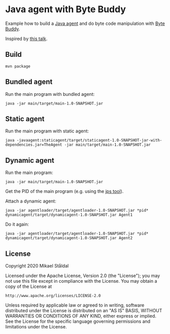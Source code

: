 # Java agent with Byte Buddy

Example how to build a 
[Java agent](https://docs.oracle.com/en/java/javase/11/docs/api/java.instrument/java/lang/instrument/package-summary.html)
and do byte code manipulation with [Byte Buddy](https://bytebuddy.net).

Inspired by [this talk](https://www.jfokus.se/talks/38). 

## Build

    mvn package

## Bundled agent

Run the main program with bundled agent:

    java -jar main/target/main-1.0-SNAPSHOT.jar

## Static agent

Run the main program with static agent:
  
    java -javaagent:staticagent/target/staticagent-1.0-SNAPSHOT-jar-with-dependencies.jar=TheAgent -jar main/target/main-1.0-SNAPSHOT.jar

## Dynamic agent

Run the main program:

    java -jar main/target/main-1.0-SNAPSHOT.jar
  
Get the PID of the main program (e.g. using the [jps tool](https://docs.oracle.com/en/java/javase/11/tools/jps.html)).

Attach a dynamic agent:

    java -jar agentloader/target/agentloader-1.0-SNAPSHOT.jar *pid* dynamicagent/target/dynamicagent-1.0-SNAPSHOT.jar Agent1

Do it again:

    java -jar agentloader/target/agentloader-1.0-SNAPSHOT.jar *pid* dynamicagent/target/dynamicagent-1.0-SNAPSHOT.jar Agent2  

## License

Copyright 2020 Mikael Ståldal

Licensed under the Apache License, Version 2.0 (the "License");
you may not use this file except in compliance with the License.
You may obtain a copy of the License at

    http://www.apache.org/licenses/LICENSE-2.0

Unless required by applicable law or agreed to in writing, software
distributed under the License is distributed on an "AS IS" BASIS,
WITHOUT WARRANTIES OR CONDITIONS OF ANY KIND, either express or implied.
See the License for the specific language governing permissions and
limitations under the License.

